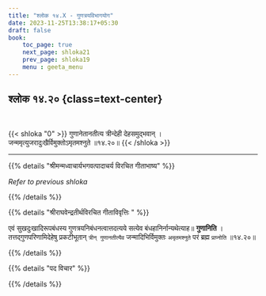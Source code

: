 ```yaml
---
title: "श्लोक १४.X - गुणत्रयविभागयोग"
date: 2023-11-25T13:38:17+05:30
draft: false
book:
    toc_page: true
    next_page: shloka21
    prev_page: shloka19
    menu : geeta_menu
---
```




## श्लोक १४.२० {class=text-center}

<br/>

{{< shloka  "0"  >}}
गुणानेतानतीत्य त्रीन्देही देहसमुद्भवान् ।   
जन्ममृत्युजरादुःखैर्विमुक्तोऽमृतमश्नुते ॥१४.२०॥
{{< /shloka >}}

---


{{% details "श्रीमन्मध्वाचार्यभगवत्पादाचर्य विरचित  गीताभाष्य" %}}

*Refer to previous shloka*

{{% /details %}}



{{% details "श्रीराघवेन्द्रतीर्थविरचित गीताविवृत्तिः " %}}

एवं सुखदुःखादिरूपबंधस्य गुणत्रयनिबंधनत्वात्तदत्यये सत्येव 
बंधहानिर्नान्यथेत्याह॥ **गुणानिति** । 
तत्तद्गुणपरिणामिदेहेषु प्रकटीभूतान्‌ 
`त्रीन्‌ गुणानतीत्यैव` जन्मादिभिर्विमुक्तः `अमृतमश्नुते` 
परं ब्रह्म `प्राप्नोति` ॥१४.२०॥

{{% /details %}}



{{% details "पद विचार" %}}


{{% /details %}}
